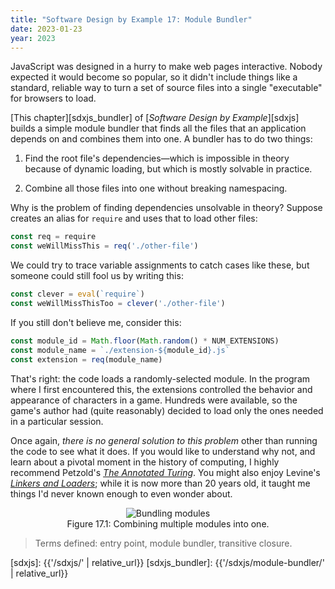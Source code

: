 ```yaml
---
title: "Software Design by Example 17: Module Bundler"
date: 2023-01-23
year: 2023
---
```


JavaScript was designed in a hurry to make web pages interactive.
Nobody expected it would become so popular,
so it didn't include things like
a standard, reliable way to turn a set of source files into a single "executable" for browsers to load.

[This chapter][sdxjs_bundler] of [*Software Design by Example*][sdxjs]
builds a simple module bundler
that finds all the files that an application depends on
and combines them into one.
A bundler has to do two things:

1.  Find the root file's dependencies—which is impossible in theory because of dynamic loading,
    but which is mostly solvable in practice.

2.  Combine all those files into one without breaking namespacing.

Why is the problem of finding dependencies unsolvable in theory?
Suppose creates an alias for `require` and uses that to load other files:

```js
const req = require
const weWillMissThis = req('./other-file')
```

We could try to trace variable assignments to catch cases like these,
but someone could still fool us by writing this:

```js
const clever = eval(`require`)
const weWillMissThisToo = clever('./other-file')
```

If you still don't believe me, consider this:

```js
const module_id = Math.floor(Math.random() * NUM_EXTENSIONS)
const module_name = `./extension-${module_id}.js`
const extension = req(module_name)
```

That's right:
the code loads a randomly-selected module.
In the program where I first encountered this,
the extensions controlled the behavior and appearance of characters in a game.
Hundreds were available,
so the game's author had (quite reasonably) decided to load only the ones needed in a particular session.

Once again,
*there is no general solution to this problem*
other than running the code to see what it does.
If you would like to understand why not,
and learn about a pivotal moment in the history of computing,
I highly recommend Petzold's [*The Annotated Turing*][annotated_turing].
You might also enjoy Levine's [*Linkers and Loaders*][linkers_loaders];
while it is now more than 20 years old,
it taught me things I'd never known enough to even wonder about.

<figure id="module-bundler-bundling" align="center">
  <img src="{{'/sdxjs/module-bundler/bundling.svg' | relative_url}}" alt="Bundling modules"/>
  <figcaption>Figure 17.1: Combining multiple modules into one.</figcaption>
</figure>

> Terms defined: entry point, module bundler, transitive closure.

[annotated_turing]: http://www.theannotatedturing.com/
[linkers_loaders]: https://www.elsevier.com/books/linkers-and-loaders/levine/978-0-08-051031-6
[sdxjs]: {{'/sdxjs/' | relative_url}}
[sdxjs_bundler]: {{'/sdxjs/module-bundler/' | relative_url}}
